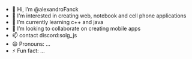 - 👋 Hi, I’m @alexandroFanck
- 👀 I'm interested in creating web, notebook and cell phone applications
- 🌱 I’m currently learning c++ and java
- 💞️ I’m looking to collaborate on creating mobile apps
- 📫 contact discord:solg_js
- 😄 Pronouns: ...
- ⚡ Fun fact: ...

<!---
alexandroFanck/alexandroFanck is a ✨ special ✨ repository because its `README.md` (this file) appears on your GitHub profile.
You can click the Preview link to take a look at your changes.
--->
